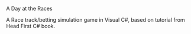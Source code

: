A Day at the Races

A Race track/betting simulation game in Visual C#, based on tutorial 
from Head First C# book.
